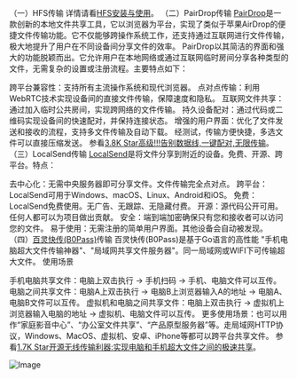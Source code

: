 （一）HFS传输
详情请看[HFS安装与使用](https://jialikemeng.github.io/post/HFS-an-zhuang-yu-shi-yong.html)。
（二）PairDrop传输
[PairDrop](https://pairdrop.net/)是一款创新的本地文件共享工具，它以浏览器为平台，实现了类似于苹果AirDrop的便捷文件传输功能。它不仅能够跨操作系统工作，还支持通过互联网进行文件传输，极大地提升了用户在不同设备间分享文件的效率。
PairDrop以其简洁的界面和强大的功能脱颖而出。它允许用户在本地网络或通过互联网临时房间分享各种类型的文件，无需复杂的设置或注册流程。主要特点如下：

跨平台兼容性：支持所有主流操作系统和现代浏览器。
点对点传输：利用WebRTC技术实现设备间的直接文件传输，保障速度和隐私。
互联网文件共享：通过加入临时公共房间，实现跨网络的文件传输。
持久设备配对：通过代码或二维码实现设备间的快速配对，并保持连接状态。
增强的用户界面：优化了文件发送和接收的流程，支持多文件传输及自动下载。
经测试，传输方便快捷，多选文件可以直接压缩发送。
参看[3.8K Star高级!!!告别数据线,一键配对,无限传输](https://mp.weixin.qq.com/s/ln3ZsZt5LMTg8ctfYWo3GA)。
（三）LocalSend传输
[LocalSend](https://localsend.org/zh-CN)是将文件分享到附近的设备。免费、开源、跨平台。特点：

去中心化：无需中央服务器即可分享文件。文件传输完全点对点。
跨平台：LocalSend可用于Windows、macOS、Linux、Android和iOS。
免费：LocalSend免费使用。无广告、无跟踪、无隐藏付费。
开源：源代码公开可用。任何人都可以为项目做出贡献。
安全：端到端加密确保只有您和接收者可以访问您的文件。
易于使用：无需注册的简单用户界面。其他设备会自动被发现。
（四）[百灵快传(B0Pass)](https://github.com/bitepeng/b0pass)传输
百灵快传(B0Pass)是基于Go语言的高性能 "手机电脑超大文件传输神器"、"局域网共享文件服务器"。同一局域网或WIFI下可传输超大文件。
使用场景

手机电脑共享文件：电脑上双击执行 -> 手机扫码 -> 手机、电脑文件可以互传。
电脑之间共享文件：电脑A上双击执行 -> 电脑B上浏览器输入A的地址 -> 电脑A、电脑B文件可以互传。
虚拟机和电脑之间共享文件：电脑上双击执行 -> 虚拟机上浏览器输入电脑的地址 -> 虚拟机、电脑文件可以互传。
更多使用场景：也可以用作“家庭影音中心”、“办公室文件共享”、“产品原型服务器”等。走局域网HTTP协议，Windows、MacOS、虚拟机、安卓、iPhone等都可以跨平台共享文件。
参看[1.7K Star开源无线传输利器:实现电脑和手机超大文件之间的极速共享](https://mp.weixin.qq.com/s/y0lV2mYq2hp4jF7I-qkQcQ)。

![Image](https://github.com/user-attachments/assets/21d58fe2-b233-495a-8429-4cc85733159e)